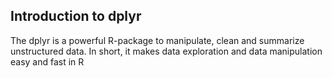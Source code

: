 ## Introduction to dplyr

The dplyr is a powerful R-package to manipulate, clean and summarize unstructured data. In short, it makes data exploration and data manipulation easy and fast in R
